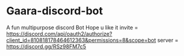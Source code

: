 # Gaara-discord-bot
A fun multipurpose discord Bot
Hope u like it
invite = https://discord.com/api/oauth2/authorize?client_id=810818178464612363&permissions=8&scope=bot
server = https://discord.gg/RSz98FM7c5


